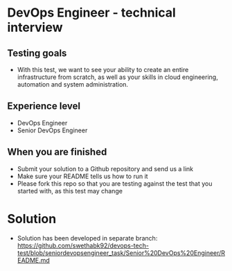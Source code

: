 # DevOps Engineer - technical interview

## Testing goals
- With this test, we want to see your ability to create an entire infrastructure from scratch, as well as your skills in cloud engineering, automation and system administration.

## Experience level
- DevOps Engineer
- Senior DevOps Engineer

## When you are finished
- Submit your solution to a Github repository and send us a link
- Make sure your README tells us how to run it
- Please fork this repo so that you are testing against the test that you started with, as this test may change

# Solution
- Solution has been developed in separate branch: https://github.com/swethabk92/devops-tech-test/blob/seniordevopsengineer_task/Senior%20DevOps%20Engineer/README.md
